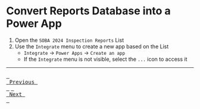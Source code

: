 # Convert Reports Database into a Power App

1. Open the `SOBA 2024 Inspection Reports` List
2. Use the `Integrate` menu to create a new app based on the List
    - `Integrate` → `Power Apps` → `Create an app`
    - If the `Integrate` menu is not visible, select the `...` icon to access it

---

[<kbd> <br> Previous <br> </kbd>][previousLink] [<kbd> <br> Next <br> </kbd>][nextLink]

[previousLink]: https://github.com/odwc-boatingaccess/SOBA-2024-Demo-App/blob/main/sections/upload-projects-database.md
[nextLink]: https://github.com/odwc-boatingaccess/SOBA-2024-Demo-App/blob/main/sections/link-projects-database.md
